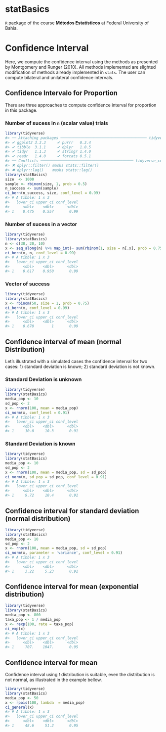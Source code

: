 
<!-- README.md is generated from README.Rmd. Please edit that file -->

# statBasics

`R` package of the course **Métodos Estatísticos** at Federal University
of Bahia.

# Confidence Interval

Here, we compute the confidence interval using the methods as presented
by Montgomery and Runger (2010). All methods implemented are slighted
modification of methods already implemented in `stats`. The user can
compute bilateral and unilateral confidence intervals.

## Confidence Intervalo for Proportion

There are three approaches to compute confidence interval for proportion
in this package.

### Number of sucess in `n` (scalar value) trials

``` r
library(tidyverse)
#> ── Attaching packages ─────────────────────────────────────── tidyverse 1.3.1 ──
#> ✔ ggplot2 3.3.3     ✔ purrr   0.3.4
#> ✔ tibble  3.1.1     ✔ dplyr   1.0.5
#> ✔ tidyr   1.1.3     ✔ stringr 1.4.0
#> ✔ readr   1.4.0     ✔ forcats 0.5.1
#> ── Conflicts ────────────────────────────────────────── tidyverse_conflicts() ──
#> ✖ dplyr::filter() masks stats::filter()
#> ✖ dplyr::lag()    masks stats::lag()
library(statBasics)
size  <- 1000
sample <- rbinom(size, 1, prob = 0.5)
n_success <- sum(sample)
ci_bern(n_success, size, conf_level = 0.99)
#> # A tibble: 1 x 3
#>   lower_ci upper_ci conf_level
#>      <dbl>    <dbl>      <dbl>
#> 1    0.475    0.557       0.99
```

### Number of sucess in a vector

``` r
library(tidyverse)
library(statBasics)
n <- c(30, 20, 10)
x <- seq_along(n) %>% map_int(~ sum(rbinom(1, size = n[.x], prob = 0.75)))
ci_bern(x, n, conf_level = 0.99)
#> # A tibble: 1 x 3
#>   lower_ci upper_ci conf_level
#>      <dbl>    <dbl>      <dbl>
#> 1    0.617    0.950       0.99
```

### Vector of success

``` r
library(tidyverse)
library(statBasics)
x <- rbinom(50, size = 1, prob = 0.75)
ci_bern(x, conf_level = 0.99)
#> # A tibble: 1 x 3
#>   lower_ci upper_ci conf_level
#>      <dbl>    <dbl>      <dbl>
#> 1    0.678        1       0.99
```

## Confidence interval of mean (normal Distribution)

Let’s illustrated with a simulated cases the confidence interval for two
cases: 1) standard deviation is known; 2) standard deviation is not
known.

### Standard Deviation is unknown

``` r
library(tidyverse)
library(statBasics)
media_pop <- 10
sd_pop <- 2
x <- rnorm(100, mean = media_pop)
ci_norm(x, conf_level = 0.91)
#> # A tibble: 1 x 3
#>   lower_ci upper_ci conf_level
#>      <dbl>    <dbl>      <dbl>
#> 1     10.0     10.3       0.91
```

### Standard Deviation is known

``` r
library(tidyverse)
library(statBasics)
media_pop <- 10
sd_pop <- 2
x <- rnorm(100, mean = media_pop, sd = sd_pop)
ci_norm(x, sd_pop = sd_pop, conf_level = 0.91)
#> # A tibble: 1 x 3
#>   lower_ci upper_ci conf_level
#>      <dbl>    <dbl>      <dbl>
#> 1     9.72     10.4       0.91
```

## Confidence interval for standard deviation (normal distribution)

``` r
library(tidyverse)
library(statBasics)
media_pop <- 10
sd_pop <- 2
x <- rnorm(100, mean = media_pop, sd = sd_pop)
ci_norm(x, parameter = 'variance', conf_level = 0.91)
#> # A tibble: 1 x 3
#>   lower_ci upper_ci conf_level
#>      <dbl>    <dbl>      <dbl>
#> 1     3.22     5.23       0.91
```

## Confidence interval for mean (exponential distribution)

``` r
library(tidyverse)
library(statBasics)
media_pop <- 800
taxa_pop <- 1 / media_pop
x <- rexp(100, rate = taxa_pop)
ci_exp(x)
#> # A tibble: 1 x 3
#>   lower_ci upper_ci conf_level
#>      <dbl>    <dbl>      <dbl>
#> 1     707.    1047.       0.95
```

## Confidence interval for mean

Confidence interval using *t* distribution is suitable, even the
distribution is not normal, as illustrated in the example bellow.

``` r
library(tidyverse)
library(statBasics)
media_pop <- 50
x <- rpois(100, lambda  = media_pop)
ci_general(x)
#> # A tibble: 1 x 3
#>   lower_ci upper_ci conf_level
#>      <dbl>    <dbl>      <dbl>
#> 1     48.6     51.2       0.95
```
